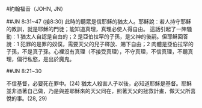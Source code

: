#約翰福音（JOHN, JN）

##JN 8:31~47
(接8:30)
此時的聽眾是信耶穌的猶太人。耶穌說：若人持守耶穌的教訓，就是耶穌的門徒；能知道真理，真理必使人得自由。 這話引起了一陣騷動：1 猶太人自認是自由的；2 是亞伯拉罕的子孫，是父神的後嗣。但耶穌回答說：1 犯罪的是罪的奴僕，需要天父的兒子釋放、賜下自由；2 肉體是亞伯拉罕的子孫，不是真子孫。心裡沒有真理（不接受真理），不守真理，不信真理，不聽真理，偏行私慾，是出於魔鬼。

##JN 8:21~30 

不信基督，必要死在罪中。(24) 猶太人殺害人子以後，必知道耶穌是基督。耶穌並非憑著自己做，乃是與差耶穌來的天父同在，照著天父的拯救計畫，做天父所喜悅的事。(28, 29)




